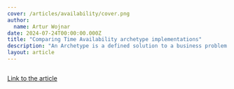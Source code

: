 ```yaml
---
cover: /articles/availability/cover.png
author:
  name: Artur Wojnar
date: 2024-07-24T00:00:00.000Z
title: "Comparing Time Availability archetype implementations"
description: "An Archetype is a defined solution to a business problem. The Time Availability answers the question: Can I schedule resource X between D1 and D2?"
layout: article
---
```


<img class="article-image" src="/articles/availability/cover.png" alt>

[Link to the article](https://medium.com/@arturwojnar.dev/comparing-time-availability-archetype-implementations-628499efaa28)